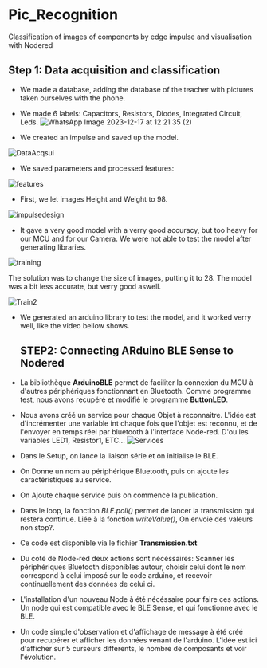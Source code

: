 # Pic_Recognition
Classification of images of components by edge impulse and visualisation with Nodered

## Step 1: Data acquisition and classification

- We made a database, adding the database of the teacher with pictures taken ourselves with the phone.
- We made 6 labels: Capacitors, Resistors, Diodes, Integrated Circuit, Leds.
![WhatsApp Image 2023-12-17 at 12 21 35 (2)](https://github.com/OlivierABCO237/Pic_Recognition/assets/148442075/f6fdec90-154d-4c9a-a41d-01f12d605fc0)

- We created an impulse and saved up the model.
  

![DataAcqsui](https://github.com/OlivierABCO237/Pic_Recognition/assets/148442075/e77329a7-8ea8-4ba7-a484-bd0148fe8ce4)

- We saved parameters and processed features:
  

![features](https://github.com/OlivierABCO237/Pic_Recognition/assets/148442075/91c45914-b4d9-45c5-b009-9ab4e8f6ad46)

- First, we let images Height and Weight to 98.

![impulsedesign](https://github.com/OlivierABCO237/Pic_Recognition/assets/148442075/e561300b-e9c5-4c8b-a82a-f272c161229f)

- It gave a very good model with a verry good accuracy, but too heavy for our MCU and for our Camera. We were not able to test the model after generating libraries.

![training](https://github.com/OlivierABCO237/Pic_Recognition/assets/148442075/44599597-a112-4392-b2ae-cc028d789565)

The solution was to change the size of images, putting it to 28. The model was a bit less accurate, but verry good aswell.

![Train2](https://github.com/OlivierABCO237/Pic_Recognition/assets/148442075/9ede90e1-f8e9-429e-b175-a64db1f0d62b)

- We generated an arduino library to test the model, and it worked verry well, like the video bellow shows.

  ## STEP2: Connecting ARduino BLE Sense to Nodered

- La bibliothèque __ArduinoBLE__ permet de faciliter la connexion du MCU à d'autres périphériques fonctionnant en Bluetooth. 
Comme programme test, nous avons recupéré et modifié le programme **ButtonLED**.
- Nous avons créé un service pour chaque Objet à reconnaitre. L'idée est d'incrémenter une variable int chaque fois que l'objet est reconnu, et de l'envoyer en temps réel par bluetooth à l'interface Node-red. D'ou les variables LED1, Resistor1, ETC...
![Services](https://github.com/OlivierABCO237/Pic_Recognition/assets/148442075/87739fe7-4295-4cf0-864e-7572789c5438)

- Dans le Setup, on lance la liaison série et on initialise le BLE.
- On Donne un nom au périphérique Bluetooth, puis on ajoute les caractéristiques au service.
- On Ajoute chaque service puis on commence la publication.
- Dans le loop, la fonction _BLE.poll()_ permet de lancer la transmission qui restera continue. Liée à la fonction _writeValue()_, On envoie des valeurs non stop?.
- Ce code est disponible via le fichier __Transmission.txt__

- Du coté de Node-red deux actions sont nécéssaires: Scanner les périphériques Bluetooth disponibles autour, choisir celui dont le nom correspond à celui imposé sur le code arduino, et recevoir continuellement des données de celui ci.
- L'installation d'un nouveau Node à été nécéssaire pour faire ces actions. Un node qui est compatible avec le BLE Sense, et qui fonctionne avec le BLE.
- Un code simple d'observation et d'affichage de message à été créé pour recupérer et afficher les données venant de l'arduino. L'idée est ici d'afficher sur 5 curseurs differents, le nombre de composants et voir l'évolution.

  






